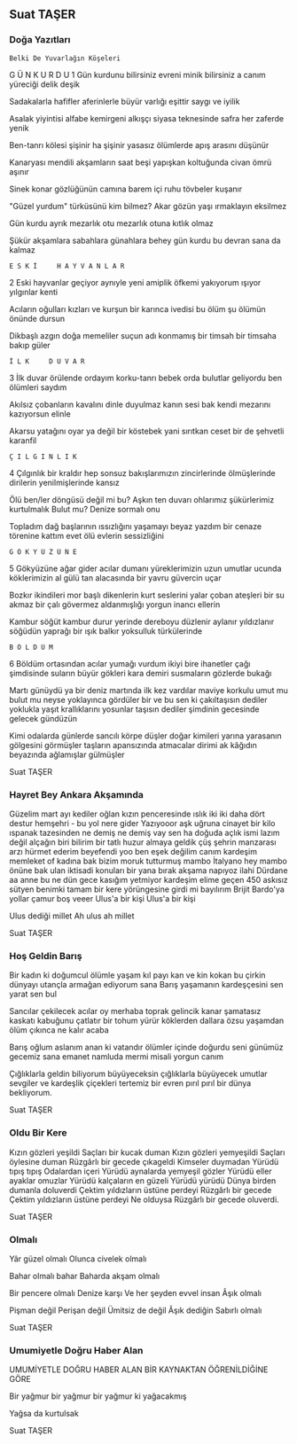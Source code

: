 ## Suat TAŞER

### Doğa Yazıtları 
	Belki De Yuvarlağın Köşeleri

G Ü N       K U R D U
1
Gün kurdunu bilirsiniz evreni minik
bilirsiniz a canım yüreciği delik deşik

Sadakalarla hafifler aferinlerle büyür
varlığı eşittir saygı ve iyilik

Asalak yiyintisi alfabe kemirgeni alkışçı
siyasa teknesinde safra her zaferde yenik

Ben-tanrı kölesi şişinir ha şişinir
yasasız ölümlerde apış arasını düşünür

Kanaryası mendili akşamların saat beşi
yapışkan koltuğunda civan ömrü aşınır

Sinek konar gözlüğünün camına
barem içi ruhu tövbeler kuşanır

"Güzel yurdum" türküsünü kim bilmez?
Akar gözün yaşı ırmaklayın eksilmez

Gün kurdu ayrık mezarlık otu
mezarlık otuna kıtlık olmaz

Şükür akşamlara sabahlara günahlara
behey gün kurdu bu devran sana da kalmaz



	E S K İ     H A Y V A N L A R
2
Eski hayvanlar geçiyor aynıyle yeni
amiplik öfkemi yakıyorum
ışıyor yılgınlar kenti

Acıların oğulları  kızları ve kurşun
bir karınca ivedisi
bu ölüm şu ölümün önünde dursun

Dikbaşlı azgın doğa memeliler
suçun adı konmamış
bir timsah bir timsaha bakıp güler




	İ L K     D U V A R
3
İlk duvar örülende ordayım
korku-tanrı bebek orda
bulutlar geliyordu ben ölümleri saydım

Akılsız çobanların kavalını dinle
duyulmaz kanın sesi
bak kendi mezarını kazıyorsun elinle

Akarsu yatağını oyar ya değil
bir köstebek yani
sırıtkan ceset bir de şehvetli karanfil


	Ç I L G I N L I K
4
Çılgınlık bir kraldır hep sonsuz
bakışlarımızın zincirlerinde
ölmüşlerinde dirilerin
yenilmişlerinde kansız

Ölü ben/ler döngüsü değil mi bu?
Aşkın ten duvarı ohlarımız şükürlerimiz
kurtulmalık
Bulut mu? Denize sormalı onu

Topladım dağ başlarının ıssızlığını
yaşamayı beyaz yazdım
bir cenaze törenine kattım evet
ölü evlerin sessizliğini

	G Ö K Y Ü Z Ü N E
5
Gökyüzüne ağar gider acılar
dumanı yüreklerimizin
uzun umutlar ucunda köklerimizin al gülü
tan alacasında bir yavru güvercin uçar

Bozkır  ikindileri mor başlı dikenlerin
kurt seslerini yalar çoban ateşleri
bir su akmaz bir çalı gövermez
aldanmışlığı yorgun inancı ellerin

Kambur söğüt kambur durur yerinde
dereboyu düzlenir
aylanır yıldızlanır söğüdün yaprağı
bir ışık balkır yoksulluk türkülerinde


	B Ö L D Ü M
6
Böldüm ortasından
acılar yumağı
vurdum ikiyi bire
ihanetler çağı
şimdisinde suların
büyür gökleri
kara demiri susmaların
gözlerde bukağı

Martı günüydü ya bir deniz martında
ilk kez vardılar maviye korkulu
umut mu bulut mu neyse
yoklayınca gördüler bir ve bu
sen ki çakıltaşısın dediler
yoklukla yaşıt
krallıklarını yosunlar taşısın dediler
şimdinin gecesinde gelecek gündüzün

Kimi odalarda günlerde
sancılı körpe düşler
doğar kimileri yarına
yarasanın gölgesini görmüşler
taşların apansızında
atmacalar dirimi
ak kâğıdın beyazında
ağlamışlar gülmüşler

Suat TAŞER

### Hayret Bey Ankara Akşamında

Güzelim mart ayı kediler
oğlan kızın penceresinde ıslık
iki iki daha dört
destur hemşehri - bu yol nere gider
Yazıyooor
aşk uğruna cinayet
bir kilo ıspanak tazesinden
ne demiş ne demiş
vay sen ha
doğuda açlık
ismi lazım değil alçağın biri
bilirim
bir tatlı huzur almaya geldik
çüş
şehrin manzarası
arzı hürmet ederim beyefendi
yoo ben eşek değilim
canım kardeşim memleket
of kadına bak
bizim moruk tutturmuş
mambo İtalyano hey mambo
önüne bak ulan
iktisadi konuları bir yana bırak
akşama napıyoz
ilahi Dürdane
aa anne bu ne
dün gece kasığım
yetmiyor kardeşim
elime geçen 450
askısız sütyen benimki
tamam
bir kere yörüngesine girdi mi
bayılırım Brijit Bardo'ya
yollar çamur
boş veeer
Ulus'a bir kişi
Ulus'a bir kişi

Ulus dediği millet
Ah ulus ah millet

Suat TAŞER

### Hoş Geldin Barış

Bir kadın ki doğumcul
ölümle yaşam kıl payı
kan ve kin kokan bu çirkin dünyayı
utançla armağan ediyorum sana Barış
yaşamanın kardeşçesini sen yarat sen bul

Sancılar çekilecek acılar oy merhaba
toprak gelincik kanar şamatasız
kaskatı kabuğunu çatlatır bir tohum
yürür köklerden dallara özsu
yaşamdan ölüm çıkınca ne kalır acaba

Barış oğlum aslanım
anan ki vatandır
ölümler içinde doğurdu seni
günümüz gecemiz sana emanet
namluda mermi misali yorgun canım

Çığlıklarla geldin biliyorum
büyüyeceksin çığlıklarla
büyüyecek umutlar sevgiler ve kardeşlik çiçekleri
tertemiz bir evren pırıl pırıl bir dünya
bekliyorum.

Suat TAŞER

### Oldu Bir Kere

Kızın gözleri yeşildi 
Saçları bir kucak duman 
Kızın gözleri yemyeşildi 
Saçları öylesine duman 
Rüzgârlı bir gecede çıkageldi 
Kimseler duymadan 
Yürüdü tıpış tıpış 
Odalardan içeri 
Yürüdü aynalarda yemyeşil gözler 
Yürüdü eller ayaklar omuzlar 
Yürüdü kalçaların en güzeli 
Yürüdü yürüdü 
Dünya birden dumanla doluverdi 
Çektim yıldızların üstüne perdeyi 
Rüzgârlı bir gecede 
Çektim yıldızların üstüne perdeyi 
Ne olduysa 
Rüzgârlı bir gecede oluverdi.

Suat TAŞER

### Olmalı

Yâr güzel olmalı
Olunca civelek olmalı

Bahar olmalı bahar
Baharda akşam olmalı

Bir pencere olmalı
Denize karşı
Ve her şeyden evvel insan
Âşık olmalı

Pişman değil
Perişan değil
Ümitsiz de değil
Âşık dediğin
Sabırlı olmalı

Suat TAŞER

### Umumiyetle Doğru Haber Alan

UMUMİYETLE DOĞRU HABER ALAN
BİR KAYNAKTAN ÖĞRENİLDİĞİNE GÖRE

Bir yağmur
bir yağmur
bir yağmur ki
yağacakmış

Yağsa da kurtulsak

Suat TAŞER
